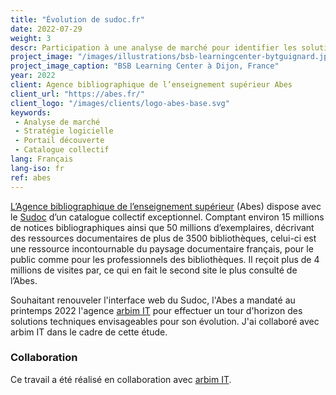```yaml
---
title: "Évolution de sudoc.fr"
date: 2022-07-29
weight: 3
descr: Participation à une analyse de marché pour identifier les solutions techniques pertinentes pour le portail de découverte du catalogue collectif de l'enseignement supérieur français.
project_image: "/images/illustrations/bsb-learningcenter-bytguignard.jpg"
project_image_caption: "BSB Learning Center à Dijon, France"
year: 2022
client: Agence bibliographique de l’enseignement supérieur Abes
client_url: "https://abes.fr/"
client_logo: "/images/clients/logo-abes-base.svg"
keywords: 
 - Analyse de marché
 - Stratégie logicielle
 - Portail découverte
 - Catalogue collectif
lang: Français
lang-iso: fr
ref: abes
---
```


[L’Agence bibliographique de l’enseignement supérieur](https://abes.fr/) (Abes) dispose avec le [Sudoc](http://www.sudoc.abes.fr) d’un catalogue collectif exceptionnel. Comptant environ 15 millions de notices bibliographiques ainsi que 50 millions d’exemplaires, décrivant des ressources documentaires de plus de 3500 bibliothèques, celui-ci est une ressource incontournable du paysage documentaire français, pour le public comme pour les professionnels des bibliothèques. Il reçoit plus de 4 millions de visites par, ce qui en fait le second site le plus consulté de l’Abes.

Souhaitant renouveler l'interface web du Sudoc, l'Abes a mandaté au printemps 2022 l'agence [arbim IT](https://arbim.ch/projets/evolution-de-sudoc-fr/) pour effectuer un tour d'horizon des solutions techniques envisageables
pour son évolution. J'ai collaboré avec arbim IT dans le cadre de cette étude.

### Collaboration

Ce travail a été réalisé en collaboration avec [arbim IT](https://arbim.ch/projets/evolution-de-sudoc-fr/).